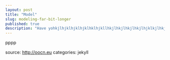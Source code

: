 ```yaml
---
layout: post
title: "Model"
slug: modeling-far-bit-longer
published: true
description: "Have yohkjlhjklhjklhjklhklhjkllhkjlhkjlhkjlhkjlhjklkjlhkju ev"
---
```


<p>pppp</p>

source: http://oocn.eu
categories: jekyll
